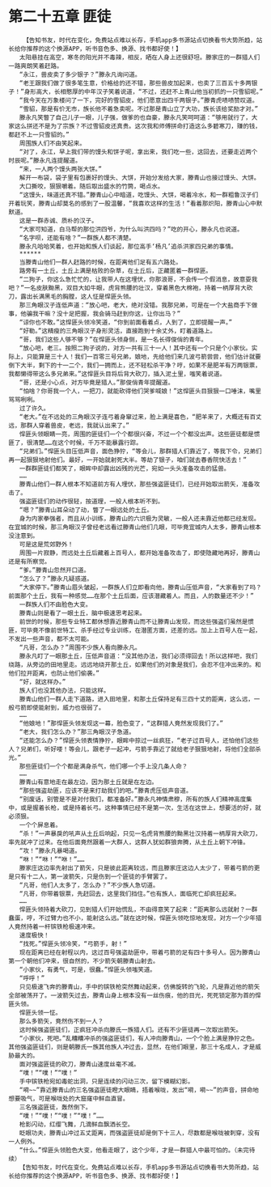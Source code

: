 # 第二十五章 匪徒
        【告知书友，时代在变化，免费站点难以长存，手机app多书源站点切换看书大势所趋，站长给你推荐的这个换源APP，听书音色多、换源、找书都好使！】
       太阳悬挂在高空，寒冬的阳光并不毒辣，相反，晒在人身上还很舒坦。滕家庄的一群猎人们一路爽朗笑着赶路。
       “永江，兽皮卖了多少银子？”滕永凡询问道。
       “老王跟我们做了很多笔生意，价格给的还不错，那些兽皮加起来，也卖了三百五十多两银子！”身形高大，长相憨厚的中年汉子笑着说道，“不过，还赶不上青山他当初抓的一只雪貂呢。”
       “我今天在万象楼问了一下，完好的雪貂皮，他们愿意出四千两银子。”滕青虎啧啧赞叹道。
       “雪貂，那是有价无市，族长他不着急卖呢。不过那是青山立了大功，族长该给奖励才对。”
       滕永凡笑瞥了自己儿子一眼，儿子强，做爹的也自豪，滕永凡笑呵呵道：“够用就行了，大家这么拼还不是为了宗族？不过雪貂皮还真贵。这次我和师傅拼命打造这么多碧寒刀，赚的钱，都赶不上一只雪貂的。”
       周围族人们不由笑起来。
       “对了，永江，早上我们带的馒头和饼子呢，拿出来，我们吃一些，这回去，还要走近两个时辰呢。”滕永凡连提醒道。
       “来，一人两个馒头两张大饼。”
       解开一布袋，袋子里有包裹好的馒头、大饼，开始分发给大家，滕青山也接过馒头、大饼。
       大口撕咬，狠狠嚼着。随后取出盛水的竹筒，喝点水。
       “这馒头，味道还真不错。”滕青山心中暗道，吃馒头、大饼，喝着冷水，和一群粗鲁汉子们开着玩笑，滕青山却莫名的感到了一股温馨，“我喜欢这样的生活！”看着那炽阳，滕青山心中默默道。
       这是一群赤诚、质朴的汉子。
       “大家可知道，白马帮的那位洪四爷，为什么叫洪四吗？”吃的开心，滕永凡也说道。
       “名字呗，还能有啥？”一群族人都不清楚。
       滕永凡哈哈笑着，也开始和族人们谈起，那位高手‘杨凡’追杀洪家四兄弟的事情。
       ******
       当滕青山他们一群人赶路的时候，在距离他们足有五六路处。
       路旁有一土丘，土丘上满是枯败的杂草，在土丘后，正藏匿着一群悍匪。
       “二狗子，你这么急忙忙的，让我带人在这埋伏，你那浪哥，不会传一个假消息，故意耍我吧？”一名皮肤黝黑，双目大如牛眼，虎背熊腰的壮汉，穿着黑色大棉袍，持着一柄厚背大砍刀，露出长满黑毛的胸膛，这人怔是悍匪头领。
       那三角眼汉子连低声道：“放心吧，老大，绝对没错。我那兄弟，可是在一个大盐商手下做事，他骗我干嘛？没十足把握，我会骑马赶到你这，让你出马？”
       “谅你也不敢。”这悍匪头领冷笑道，“你到前面看着点，人到了，立即提醒一声。”
       “好勒。”这精瘦的三角眼汉子身形灵活，直接跑到十余丈外，盯着道路上。
       “哥，我们这些人够不够？”在悍匪头领身侧，是一名长得俊俏的青年。
       “放心吧，老三。按照二狗子说的，对方一共有三十一人！其中还有一个只是个小家伙。实际上，只能算是三十人！我们一百零三号兄弟，娘地，先给他们来几波弓箭尝尝，他们估计就要倒下大半，剩下的十一二个，我们一拥而上，还不轻松杀干净？哼，如果不是肥羊有万两银票，我都懒得带这么多兄弟来。”这悍匪头目将后背大砍刀，插入泥土里，嗤笑着说道。
       “哥，还是小心点，对方毕竟是猎人。”那俊俏青年提醒道。
       “怕啥？你哥我一个人，一把刀，就能砍得他们哭爹喊娘！”这悍匪头目狠狠一口唾沫，嘴里骂骂咧咧。
       过了许久。
       “老大。”在不远处的三角眼汉子连弓着身窜过来，脸上满是喜色，“肥羊来了，大概还有百丈远，那群人穿着兽皮，老远，我就认出来了。”
       悍匪头领眼睛一亮，周围的匪徒们一个个都很兴奋，不过一个个都没出声。这些匪徒都是惯匪了，很清楚……在这个时候，千万不能暴露行踪。
       “兄弟们。”悍匪头目压低声音，面色狰狞，“等会儿，那群猎人们靠近了，等我下令，兄弟们再一起狠狠地射他们。最好，一开始就射死大半。等劫了银子，咱们就去春香院快活去！”
       一群群匪徒们都笑了，眼眸中却露出凶残的光芒，宛如一头头准备攻击的猛兽。
       ……
       滕青山他们一群人根本不知道前方有人埋伏，那些强盗匪徒们，已经开始取出箭矢，准备攻击了。
       强盗匪徒们的动作很轻，按道理，一般人根本听不到。
       “嗯？”滕青山耳朵动了动，瞥了一眼远处的土丘。
       身为内家拳强者，而且从小训练，滕青山的六识极为灵敏，一般人还未靠近他都已经发现。在宜城的时候，那三角眼汉子曾经老远看过滕青山他们几眼，可毕竟宜城内人太多，滕青山根本没注意到。
       可是这是荒郊野外！
       周围一片寂静，而远处土丘后藏着上百号人，都开始准备攻击了，即使隐藏地再好，滕青山还是有所察觉。
       “爹。”滕青山忽然开口道。
       “怎么了？”滕永凡疑惑道。
       “大家停下。”滕青山眉头皱起，一群族人们立即看向他，滕青山压低声音，“大家看到了吗？前面那个土丘，我有一种感觉……在那个土丘后面，应该潜藏着人。而且，人的数量还不少！”
       一群族人们不由脸色大变。
       滕青山则是看了一眼土丘，脑中极速思考起来。
       前世的时候，那些专业特工都休想靠近滕青山而不让滕青山发现，而这些强盗们虽然是惯匪，可毕竟不像前世特工、杀手经过专业训练，在潜匿方面，还差的远。加上上百号人在一起，不发出一些声音，都不太可能。
       “凡哥，怎么办？”周围不少族人看向滕永凡。
       滕永凡盯了一眼那土丘，压低声音道：“没其他办法，我们必须得回去！所以这样吧，我们绕路，从旁边的田地里走。远远地绕开那土丘，如果他们的对象是我们，会忍不住冲出来的。和他们拉开距离，也防止他们偷袭。”
       “好，就这样办。”
       族人们也没其他办法，只能这样。
       滕青山他们一群人走下道路，进入田地里，和那土丘保持足有三四十丈的距离，这么远，一般弓箭即使能射到，威力也很弱了。
       ……
       “他娘地！”那悍匪头领发现这一幕，脸色变了，“这群猎人竟然发现我们了。”
       “老大，我们怎么办？”那三角眼汉子急道。
       “还能怎么办？”悍匪头领表情狰狞，眼眸中掠过一丝疯狂，“老子过百号人，还怕他们这些人？兄弟们，听好喽！等会儿，跟老子一起冲，弓箭手靠近了就给老子狠狠地射，将他们全部杀光。”
       那些匪徒们一个个都是满身杀气，他们哪一个手上没几条人命？
       ……
       滕青山有意地走在最左边，因为那土丘就是在左边。
       “那些强盗劫匪，应该不是来打劫我们的吧。”滕青虎压低声音道。
       “别废话，别管是不是对付我们，都准备好。”滕永凡神情肃穆，所有的族人们精神高度集中，或是握着长枪，或是持着长弓。这种事情已经不是第一次，生活在这世上，想要活的好，就必须狠。
       一个个屏息着。
       “杀！”一声暴戾的吼声从土丘后响起，只见一名虎背熊腰的黝黑壮汉持着一柄厚背大砍刀，率先就冲了过来。在他后面竟然跟着一大群人，这群人犹如群狼奔腾，从土丘上朝下冲锋。
       “攻！”滕永凡暴喝道。
       “咻！”“咻！”“咻！”……
       滕家庄这边率先射出了箭矢，只是彼此距离较远，而且滕家庄这边人太少了，带着弓箭的更是只有十二人，第一波箭矢，只是伤到一个匪徒的手臂罢了。
       “凡哥，他们人太多了，怎么办？”不少族人急切道。
       “凡哥，你带着银票，先赶回去，这里我们挡住。”也有族人，面临死亡却疯狂起来。
       ……
       悍匪头领持着大砍刀，见到猎人们开始慌乱，不由得意笑了起来：“距离那么远就射？一群蠢蛋，哼，不过臂力也不小，能射这么远。”就在这时候，悍匪头领吃惊地发现，对方一个少年猎人竟然持着一杆镔铁枪极速冲来。
       速度极快！
       “找死。”悍匪头领冷笑，“弓箭手，射！”
       现在距离已经在射程以内，这过百号强盗劫匪中，带着弓箭的足有四十多号人。因为滕青山第一个朝他们冲来，很自然的，不少箭矢朝滕青山射去。
       “小家伙，有勇气，可是，很蠢。”悍匪头领嗤笑道。
       “呼呼！”
       只见极速飞奔的滕青山，手中的镔铁枪突然舞动起来，仿佛旋转的飞轮，凡是靠近他的箭矢全部被荡开了。一波箭矢过去，滕青山身上根本没有一丝伤痕，他的目光，死死锁定那为首的悍匪头领。
       悍匪头领一怔。
       那么多箭矢，竟然伤不到一人？
       这时候强盗匪徒们，正疯狂冲杀向滕氏一族猎人们。还有不少匪徒再一次取出箭矢。
       “小家伙，死吧。”乱糟糟冲杀的强盗匪徒们，有人冲向滕青山，一个个脸上满是狰狞之色。其他强盗匪徒们，则是朝滕氏一族其他族人冲过去，显然，在他们眼里，那三十名成人，才是威胁最大的。
       面对强盗匪徒的砍刀，滕青山速度丝毫不减。
       “噗！”“噗！”“噗！”
       手中镔铁枪宛如毒蛇出洞，只是连续的闪动三次，留下模糊幻影。
       “嗬~~”靠近滕青山的三名强盗匪徒瞪大眼睛，捂着喉咙，发出“嗬，嗬~~”的声音，拼命地想要吸气，可是喉咙处的大窟窿中鲜血直冒。
       三名强盗匪徒，轰然倒下。
       “噗！”“噗！”“噗！”“噗！”……
       枪影闪动，红缨飞舞，几滴鲜血飘洒长空。
       眨眼功夫，滕青山冲过五丈距离，而强盗匪徒却是倒下十三人，尽数都是喉咙被刺穿，没有一人例外。
       “什么。”悍匪头领脸色大变，他看走眼了，这个少年，才是一群猎人中最可怕的。（未完待续）
       【告知书友，时代在变化，免费站点难以长存，手机app多书源站点切换看书大势所趋，站长给你推荐的这个换源APP，听书音色多、换源、找书都好使！】